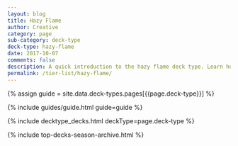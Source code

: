 ```yaml
---
layout: blog
title: Hazy Flame
author: Creative
category: page
sub-category: deck-type
deck-type: hazy-flame
date: 2017-10-07
comments: false
description: A quick introduction to the hazy flame deck type. Learn how to play hazy flame in no time.
permalink: /tier-list/hazy-flame/
---
```


{% assign guide = site.data.deck-types.pages[{{page.deck-type}}] %}

{% include guides/guide.html guide=guide %}

{% include decktype_decks.html deckType=page.deck-type %}

{% include top-decks-season-archive.html %}